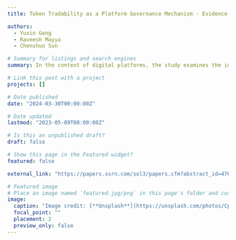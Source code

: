 ```yaml
---
title: Token Tradability as a Platform Governance Mechanism - Evidence from a Policy Change

authors:
  - Yuxin Geng
  - Raveesh Mayya
  - Chenshuo Sun

# Summary for listings and search engines
summary: In the context of digital platforms, the study examines the impact of allowing market-driven tradability of platform-specific digital tokens. It finds that such a policy leads to significant token value depreciation and a decrease in user engagement, with sellers becoming more conservative in their sales strategies. The research highlights the need for careful strategic management and oversight when devolving decision rights for digital tokens to maintain marketplace stability.

# Link this post with a project
projects: []

# Date published
date: "2024-03-30T00:00:00Z"

# Date updated
lastmod: "2023-05-09T00:00:00Z"

# Is this an unpublished draft?
draft: false

# Show this page in the Featured widget?
featured: false

external_link: "https://papers.ssrn.com/sol3/papers.cfm?abstract_id=4766534"

# Featured image
# Place an image named `featured.jpg/png` in this page's folder and customize its options here.
image:
  caption: "Image credit: [**Unsplash**](https://unsplash.com/photos/CpkOjOcXdUY)"
  focal_point: ""
  placement: 2
  preview_only: false
---
```

